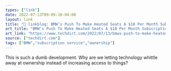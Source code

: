 ```yaml
---
types: ["link"]
date: 2022-07-13T09:09:10-04:00
layout: link
title: "🔗 linkblog: BMW’s Push To Make Heated Seats A $18 Per Month Subscription Portends A Dumb And Costly Future | Techdirt'"
art_title: "BMW’s Push To Make Heated Seats A $18 Per Month Subscription Portends A Dumb And Costly Future | Techdirt"
art_link: "https://www.techdirt.com/2022/07/13/bmws-push-to-make-heated-seats-a-18-per-month-subscription-portends-a-dumb-and-costly-future/"
source: ["techdirt.com"]
tags: ["BMW","subscription service","ownership"]
---
```

This is such a dumb development. Why are we letting technology whittle away at ownership instead of increasing access to things?
 
